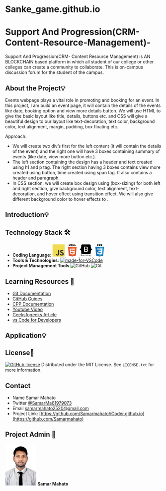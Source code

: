 # Sanke_game.github.io

# Support And Progression(CRM-Content-Resource-Management)-
Support And Progression(CRM- Content Resource Management) is AN BLOCKCHAIN based platform in which all student of our college or other colleges can create a community to collaborate. This is on-campus discussion forum for the student of the campus. 
## About the Project💡
Events webpage plays a vital role in promoting and booking for an event. In this project, I am build an event page, it will contain the details of the events like date, booking option and view more details button. We will use HTML to give the basic layout like title, details, buttons etc. and CSS will give a beautiful design to our layout like text-decoration, text color, background color, text alignment, margin, padding, box floating etc.

Approach:

- We will create two div’s first for the left content (it will contain the details of the event) and the right one will have 3 boxes containing summary of events (like date, view more button etc.).
- The left section containing the design has a header and text created using h1 and p tag. The right section having 3 boxes contains view more created using button, time created using span tag. It also contains a header and paragraph.
- In CSS section, we will create box design using (box-sizing) for both left and right section, give background color, text alignment, text-decoration, and hover effect using transition effect. We will also give different background color to hover effects to .
## Introduction💡









## Technology Stack 🛠️
  
- **Coding Language**: <a href="https://developer.mozilla.org/en-US/docs/Web/JavaScript" target="_blank" rel="noreferrer"> <img src="https://raw.githubusercontent.com/devicons/devicon/master/icons/javascript/javascript-original.svg" alt="javascript" width="40" height="40"/> </a> <a href="https://www.w3.org/html/" target="_blank" rel="noreferrer"> <img src="https://raw.githubusercontent.com/devicons/devicon/master/icons/html5/html5-original-wordmark.svg" alt="html5" width="40" height="40"/> </a> <a href="https://getbootstrap.com" target="_blank" rel="noreferrer"> <img src="https://raw.githubusercontent.com/devicons/devicon/master/icons/bootstrap/bootstrap-plain-wordmark.svg" alt="bootstrap" width="40" height="40"/> </a>
<a href="https://www.w3schools.com/css/" target="_blank" rel="noreferrer"> <img src="https://raw.githubusercontent.com/devicons/devicon/master/icons/css3/css3-original-wordmark.svg" alt="css3" width="40" height="40"/> </a>
- **Tools & Technologies**: [![made-for-VSCode](https://img.shields.io/badge/Made%20for-VSCode-1f425f.svg)](https://code.visualstudio.com/)
- **Project Management Tools**:<img alt="GitHub" src="https://img.shields.io/badge/github%20-%23121011.svg?&style=for-the-badge&logo=github&logoColor=white"/> <img alt="Git" src="https://img.shields.io/badge/git%20-%23F05033.svg?&style=for-the-badge&logo=git&logoColor=white"/> 
## Learning Resources 🧰


- [Git Documentation](https://git-scm.com/docs)
- [GitHub Guides](https://guides.github.com/)
- [CPP Documentation](https://cplusplus.com/)
- [Youtube Video](https://www.youtube.com/watch?v=vNT4P23ihCo)
- [Geeksfogeeks Article](https://www.geeksforgeeks.org/menu-driven-program-for-bank-management-system/)
- [vs Code for Developers](https://code.visualstudio.com/)


## Application💡

## License📜
[![GitHub license](https://img.shields.io/github/license/Naereen/StrapDown.js.svg)](https://github.com/Naereen/StrapDown.js/blob/master/LICENSE)
Distributed under the MIT License. See `LICENSE.txt` for more information.

<!-- CONTACT -->
## Contact

- Name Samar Mahato 
- Twitter [@SamarMa61979073](https://twitter.com/SamarMa61979073) 
- Email samarmahato2520@gmail.com
- Project Link: [https://github.com/Samarmahato/iCoder.github.io](https://github.com/Samarmahato)





## Project Admin 📆

<td align="center"><img src="https://github.com/Samarmahato/Banking_Managment_System/blob/UNICORN/Samar%20Mahato%20_DSC.JPG" width="100px;" alt=""/> 
	<b>Samar Mahato</b>
</td>
